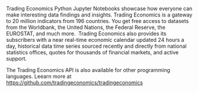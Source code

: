 Trading Economics Python Jupyter Notebooks showcase how everyone can make interesting data findings and insights. Trading Economics is a gateway to 20 million indicators from 196 countries. You get free access to datasets from the Worldbank, the United Nations, the Federal Reserve, the EUROSTAT, and much more.  Trading Economics also provides its subscribers with a near real-time economic calendar updated 24 hours a day, historical data time series sourced recently and directly from national statistics offices, quotes for thousands of financial markets, and active support. 

The Trading Economics API is also available for other programming languages. Leearn more at https://github.com/tradingeconomics/tradingeconomics 
